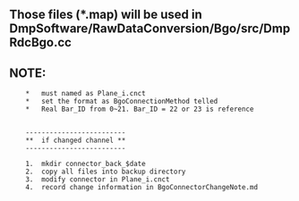 
##      Those files (*.map) will be used in DmpSoftware/RawDataConversion/Bgo/src/DmpRdcBgo.cc

##      NOTE:
        *   must named as Plane_i.cnct
        *   set the format as BgoConnectionMethod telled
        *   Real Bar_ID from 0~21. Bar_ID = 22 or 23 is reference


        -------------------------
        **  if changed channel **
        -------------------------

        1.  mkdir connector_back_$date
        2.  copy all files into backup directory
        3.  modify connector in Plane_i.cnct
        4.  record change information in BgoConnectorChangeNote.md



